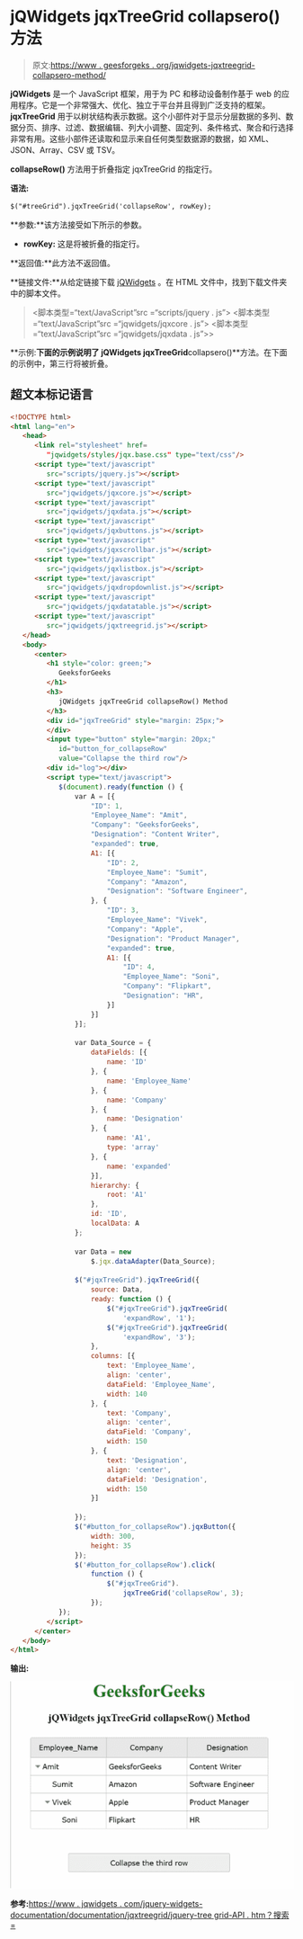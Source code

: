 # jQWidgets jqxTreeGrid collapsero()方法

> 原文:[https://www . geesforgeks . org/jqwidgets-jqxtreegrid-collapsero-method/](https://www.geeksforgeeks.org/jqwidgets-jqxtreegrid-collapserow-method/)

**jQWidgets** 是一个 JavaScript 框架，用于为 PC 和移动设备制作基于 web 的应用程序。它是一个非常强大、优化、独立于平台并且得到广泛支持的框架。 **jqxTreeGrid** 用于以树状结构表示数据。这个小部件对于显示分层数据的多列、数据分页、排序、过滤、数据编辑、列大小调整、固定列、条件格式、聚合和行选择非常有用。这些小部件还读取和显示来自任何类型数据源的数据，如 XML、JSON、Array、CSV 或 TSV。

**collapseRow()** 方法用于折叠指定 jqxTreeGrid 的指定行。

**语法:**

```html
$("#treeGrid").jqxTreeGrid('collapseRow', rowKey);
```

**参数:**该方法接受如下所示的参数。

*   **rowKey:** 这是将被折叠的指定行。

**返回值:**此方法不返回值。

**链接文件:**从给定链接下载 [jQWidgets](https://www.jqwidgets.com/download/) 。在 HTML 文件中，找到下载文件夹中的脚本文件。

> <link rel="”stylesheet”" href="”jqwidgets/styles/jqx.base.css”" type="”text/css”">
> <脚本类型=“text/JavaScript”src =“scripts/jquery . js”></脚本>
> <脚本类型=“text/JavaScript”src =“jqwidgets/jqxcore . js”></脚本>
> <脚本类型=“text/JavaScript”src =“jqwidgets/jqxdata . js”>>

**示例:**下面的示例说明了 jQWidgets jqxTreeGrid**collapsero()**方法。在下面的示例中，第三行将被折叠。

## 超文本标记语言

```html
<!DOCTYPE html>
<html lang="en">
   <head>
      <link rel="stylesheet" href=
         "jqwidgets/styles/jqx.base.css" type="text/css"/>
      <script type="text/javascript" 
         src="scripts/jquery.js"></script>
      <script type="text/javascript" 
         src="jqwidgets/jqxcore.js"></script>
      <script type="text/javascript" 
         src="jqwidgets/jqxdata.js"></script>
      <script type="text/javascript" 
         src="jqwidgets/jqxbuttons.js"></script>
      <script type="text/javascript" 
         src="jqwidgets/jqxscrollbar.js"></script>
      <script type="text/javascript" 
         src="jqwidgets/jqxlistbox.js"></script>
      <script type="text/javascript" 
         src="jqwidgets/jqxdropdownlist.js"></script>
      <script type="text/javascript" 
         src="jqwidgets/jqxdatatable.js"></script>
      <script type="text/javascript" 
         src="jqwidgets/jqxtreegrid.js"></script>
   </head>
   <body>
      <center>
         <h1 style="color: green;">
            GeeksforGeeks
         </h1>
         <h3>
            jQWidgets jqxTreeGrid collapseRow() Method
         </h3>
         <div id="jqxTreeGrid" style="margin: 25px;">
         </div>
         <input type="button" style="margin: 20px;" 
            id="button_for_collapseRow" 
            value="Collapse the third row"/>
         <div id="log"></div>
         <script type="text/javascript">
            $(document).ready(function () {
                var A = [{
                    "ID": 1,
                    "Employee_Name": "Amit",
                    "Company": "GeeksforGeeks",
                    "Designation": "Content Writer",
                    "expanded": true,
                    A1: [{
                        "ID": 2,
                        "Employee_Name": "Sumit",
                        "Company": "Amazon",
                        "Designation": "Software Engineer",
                    }, {
                        "ID": 3,
                        "Employee_Name": "Vivek",
                        "Company": "Apple",
                        "Designation": "Product Manager",
                        "expanded": true,
                        A1: [{
                            "ID": 4,
                            "Employee_Name": "Soni",
                            "Company": "Flipkart",
                            "Designation": "HR",
                        }]
                    }]
                }];

                var Data_Source = {
                    dataFields: [{
                        name: 'ID'
                    }, {
                        name: 'Employee_Name'
                    }, {
                        name: 'Company'
                    }, {
                        name: 'Designation'
                    }, {
                        name: 'A1',
                        type: 'array'
                    }, {
                        name: 'expanded'
                    }],
                    hierarchy: {
                        root: 'A1'
                    },
                    id: 'ID',
                    localData: A
                };

                var Data = new
                    $.jqx.dataAdapter(Data_Source);

                $("#jqxTreeGrid").jqxTreeGrid({
                    source: Data,
                    ready: function () {
                        $("#jqxTreeGrid").jqxTreeGrid(
                            'expandRow', '1');
                        $("#jqxTreeGrid").jqxTreeGrid(
                            'expandRow', '3');
                    },
                    columns: [{
                        text: 'Employee_Name',
                        align: 'center',
                        dataField: 'Employee_Name',
                        width: 140
                    }, {
                        text: 'Company',
                        align: 'center',
                        dataField: 'Company',
                        width: 150
                    }, {
                        text: 'Designation',
                        align: 'center',
                        dataField: 'Designation',
                        width: 150
                    }]

                });
                $("#button_for_collapseRow").jqxButton({
                    width: 300,
                    height: 35
                });
                $('#button_for_collapseRow').click(
                    function () {
                        $("#jqxTreeGrid").
                            jqxTreeGrid('collapseRow', 3);
                    });
            });
         </script>
      </center>
   </body>
</html>
```

**输出:**

![](img/679dec61b64446142ca3229ad68c0046.png)

**参考:**[https://www . jqwidgets . com/jquery-widgets-documentation/documentation/jqxtreegrid/jquery-tree grid-API . htm？搜索=](https://www.jqwidgets.com/jquery-widgets-documentation/documentation/jqxtreegrid/jquery-treegrid-api.htm?search=)